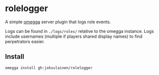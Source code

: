 # rolelogger

A simple [omegga](https://github.com/brickadia-community/omegga) server plugin that logs role events.

Logs can be found in `./logs/roles/` relative to the omegga instance.
Logs include usernames (multiple if players shared display names) to find perpetrators easier.

## Install

`omegga install gh:joksulainen/rolelogger`

